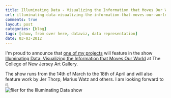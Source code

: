 ```yaml
---
title: Illuminating Data - Visualizing the Information that Moves Our World
url: illuminating-data-visualizing-the-information-that-moves-our-world
comments: true
layout: post
categories: [blog]
tags: [show, from over here, dataviz, data representation]
date: 03-03-2012
---
```

<p class="intro">I'm proud to announce that <a href="http://paulmay.org/blog/from-over-here" title="one of my projects">one of my projects</a> will feature in the show <a href="http://tcnjartgallery.pages.tcnj.edu/2012/03/01/illuminating-data-visualizing-the-information-that-moves-our-world/">Illuminating Data: Visualizing the Information that Moves Our World</a> at The College of New Jersey Art Gallery. </p>
The show runs from the 14th of March to the 18th of April and will also feature work by Jer Thorp, Marius Watz and others. I am looking forward to it. <br />
<img src = "http://paulmay.org/images/uploads/illum-data.jpg" alt="flier for the Illuminating Data show" class="photo" />

